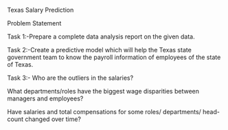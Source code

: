Texas Salary Prediction

Problem Statement

Task 1:-Prepare a complete data analysis report on the given data.

Task 2:-Create a predictive model which will help the Texas state government team to know the payroll information of employees of the state of Texas.

Task 3:-
Who are the outliers in the salaries?

What departments/roles have the biggest wage disparities between managers and employees?

Have salaries and total compensations for some roles/ departments/ head-count changed over time?
